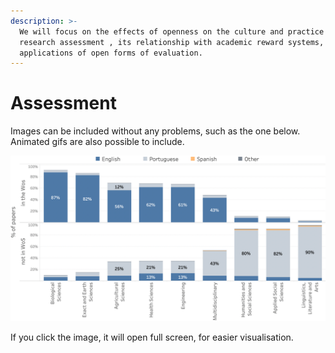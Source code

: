 ```yaml
---
description: >-
  We will focus on the effects of openness on the culture and practice of
  research assessment , its relationship with academic reward systems, and
  applications of open forms of evaluation.
---
```


# Assessment

Images can be included without any problems, such as the one below. Animated gifs are also possible to include.

![](../.gitbook/assets/screenshot-2021-02-27-at-14.02.01.png)

If you click the image, it will open full screen, for easier visualisation.

